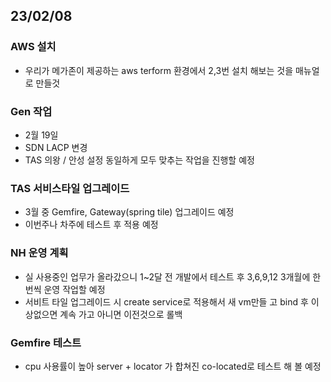 ## 23/02/08

### AWS 설치
* 우리가 메가존이 제공하는 aws terform 환경에서 2,3번 설치 해보는 것을 매뉴얼로 만들것

### Gen 작업
* 2월 19일
* SDN LACP 변경
* TAS 의왕 / 안성 설정 동일하게 모두 맞추는 작업을 진행할 예정

### TAS 서비스타일 업그레이드
* 3월 중 Gemfire, Gateway(spring tile) 업그레이드 예정
* 이번주나 차주에 테스트 후 적용 예정


### NH 운영 계획
* 실 사용중인 업무가 올라갔으니 1~2달 전 개발에서 테스트 후 3,6,9,12 3개월에 한번씩 운영 작업할 예정
* 서비트 타일 업그레이드 시 create service로 적용해서 새 vm만들 고 bind 후 이상없으면 계속 가고 아니면 이전것으로 롤백

### Gemfire 테스트
* cpu 사용률이 높아 server + locator 가 합쳐진 co-located로 테스트 해 볼 예정
